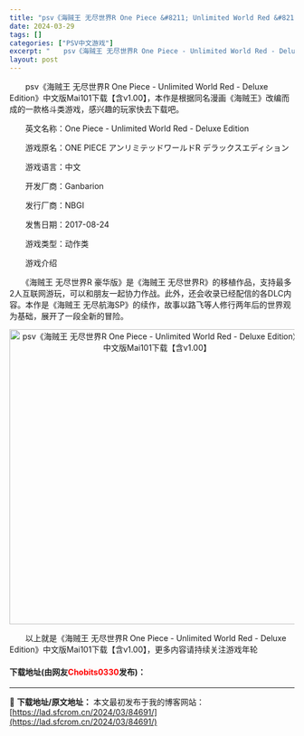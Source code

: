 ```yaml
---
title: "psv《海贼王 无尽世界R One Piece &#8211; Unlimited World Red &#8211; Deluxe Edition》中文版Mai101下载【含v1.00】"
date: 2024-03-29
tags: []
categories: ["PSV中文游戏"]
excerpt: "　　psv《海贼王 无尽世界R One Piece - Unlimited World Red - Deluxe Edition》中文版Mai101下载【含v1.00】，本作是根据同名漫画《海贼王》改编而成的一款格斗类游戏，感兴趣的玩家快去下载吧。 　　英文名称：One Piece - Unlimi&hellip;"
layout: post
---
```


 <p>　　psv《海贼王 无尽世界R One Piece - Unlimited World Red - Deluxe Edition》中文版Mai101下载【含v1.00】，本作是根据同名漫画《海贼王》改编而成的一款格斗类游戏，感兴趣的玩家快去下载吧。</p> <p>　　英文名称：One Piece - Unlimited World Red - Deluxe Edition</p> <p>　　游戏原名：ONE PIECE アンリミテッドワールドR デラックスエディション</p> <p>　　游戏语言：中文</p> <p>　　开发厂商：Ganbarion</p> <p>　　发行厂商：NBGI</p> <p>　　发售日期：2017-08-24</p> <p>　　游戏类型：动作类</p> <p>　　游戏介绍</p> <p>　　《海贼王 无尽世界R 豪华版》是《海贼王 无尽世界R》的移植作品，支持最多2人互联网游玩，可以和朋友一起协力作战。此外，还会收录已经配信的各DLC内容。本作是《海贼王 无尽航海SP》的续作，故事以路飞等人修行两年后的世界观为基础，展开了一段全新的冒险。</p> <p align="center"><img align="" border="0" src="https://lad.sfcrom.cn/wp-content/uploads/2024/03/20240329_660671df5a721.jpg" width="522" alt="psv《海贼王 无尽世界R One Piece - Unlimited World Red - Deluxe Edition》中文版Mai101下载【含v1.00】" /></p> <p>　　以上就是《海贼王 无尽世界R One Piece - Unlimited World Red - Deluxe Edition》中文版Mai101下载【含v1.00】，更多内容请持续关注游戏年轮</p> <p><h4>下载地址(由网友<font color="red">Chobits0330</font>发布)：</h4></p> 

---
📖 **下载地址/原文地址：** 本文最初发布于我的博客网站：[https://lad.sfcrom.cn/2024/03/84691/](https://lad.sfcrom.cn/2024/03/84691/)
